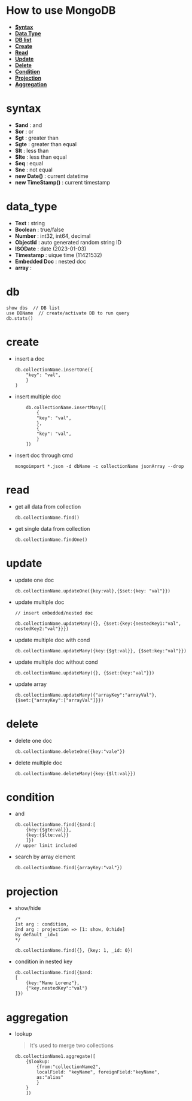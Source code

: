 # How to use MongoDB

+ [**Syntax**](#syntax)
+ [**Data Type**](#data_type)
+ [**DB list**](#db)
+ [**Create**](#create)
+ [**Read**](#read)
+ [**Update**](#update)
+ [**Delete**](#delete)
+ [**Condition**](#condition)
+ [**Projection**](#projection)
+ [**Aggregation**](#aggregation)

# syntax

+ **$and**              : and
+ **$or**               : or
+ **$gt**               : greater than
+ **$gte**              : greater than equal
+ **$lt**               : less than
+ **$lte**              : less than equal
+ **$eq**               : equal
+ **$ne**               : not equal
+ **new Date()**        : current datetime
+ **new TimeStamp()**   : current timestamp

# data_type

+ **Text**          : string
+ **Boolean**       : true/false
+ **Number**        : int32, int64, decimal
+ **ObjectId**      : auto generated random string ID
+ **ISODate**       : date (2023-01-03)
+ **Timestamp**     : uique time (11421532)
+ **Embedded Doc**  : nested doc
+ **array**         :

# db

```mongojs
show dbs  // DB list
use DBName  // create/activate DB to run query
db.stats()
```

# create

+ insert a doc

    ```mongo
    db.collectionName.insertOne({
        "key": "val",
        }
    )
    ```

+ insert multiple doc

    ```mongojs
        db.collectionName.insertMany([
            {
            "key": "val",
            },
            {
            "key": "val",
            }
        ])
    ```

+ insert doc through cmd

    ```mongojs
    mongoimport *.json -d dbName -c collectionName jsonArray --drop
    ```

# read

+ get all data from collection

    ```mongojs
    db.collectionName.find()
    ```

+ get single data from collection

    ```mongojs
    db.collectionName.findOne()
    ```

# update

+ update one doc

    ```mongojs
    db.collectionName.updateOne({key:val},{$set:{key: "val"}})
    ```

+ update multiple doc

    ```mongojs
    // insert embedded/nested doc

    db.collectionName.updateMany({}, {$set:{key:{nestedKey1:"val", nestedKey2:"val"}}})
    ```

+ update multiple doc with cond

    ```mongojs
    db.collectionName.updateMany({key:{$gt:val}}, {$set:key:"val"}})
    ```

+ update multiple doc without cond

    ```mongojs
    db.collectionName.updateMany({}, {$set:{key:"val"}})
    ```

+ update array

    ```mongojs
    db.collectionName.updateMany({"arrayKey":"arrayVal"}, 
    {$set:{"arrayKey":["arrayVal"]}})
    ```

# delete

+ delete one doc

    ```mongojs
    db.collectionName.deleteOne({key:"vale"})
    ```

+ delete multiple doc

    ```mongojs
    db.collectionName.deleteMany({key:{$lt:val}})
    ```

# condition

+ and

    ```mongojs
    db.collectionName.find({$and:[
        {key:{$gte:val}},
        {key:{$lte:val}}
        ]})
    // upper limit included
    ```

+ search by array element

    ```mongojs
    db.collectionName.find({arrayKey:"val"})
    ```

# projection

+ show/hide

    ```mongojs
    /*
    1st arg : condition, 
    2nd arg : projection => [1: show, 0:hide]
    By default _id=1
    */

    db.collectionName.find({}, {key: 1, _id: 0})
    ```

+ condition in nested key

    ```mongojs
    db.collectionName.find({$and:
    [
        {key:"Manu Lorenz"}, 
        {"key.nestedKey":"val"}
    ]})
    ```

# aggregation

+ lookup

    > It's used to merge two collections

    ```mongojs
    db.collectionName1.aggregate([
        {$lookup:
            {from:"collectionName2", 
            localField: "keyName", foreignField:"keyName",
            as:"alias"
            }
        }
        ])
    ```

